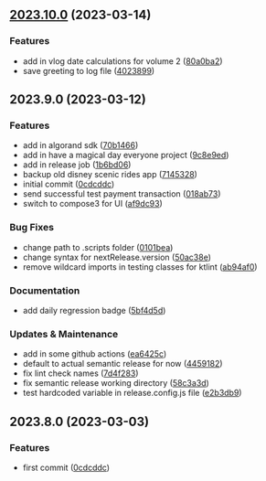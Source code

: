 ## [2023.10.0](https://github.com/michaeltchuang/a-day-in-my-bobalife/compare/v2023.9.0...v2023.10.0) (2023-03-14)


### Features

* add in vlog date calculations for volume 2 ([80a0ba2](https://github.com/michaeltchuang/a-day-in-my-bobalife/commit/80a0ba26782eba114d5cc4f0b31c4ce94986b3c3))
* save greeting to log file ([4023899](https://github.com/michaeltchuang/a-day-in-my-bobalife/commit/40238997914e003e419110c97fbf0f1888c03655))

## 2023.9.0 (2023-03-12)


### Features

* add in algorand sdk ([70b1466](https://github.com/michaeltchuang/a-day-in-my-bobalife/commit/70b1466fd322333f6eca8e325278a84303bec4fd))
* add in have a magical day everyone project ([9c8e9ed](https://github.com/michaeltchuang/a-day-in-my-bobalife/commit/9c8e9edf3a2143862786e7354cad40162ff08ba3))
* add in release job ([1b6bd06](https://github.com/michaeltchuang/a-day-in-my-bobalife/commit/1b6bd06833157637acebe93ed03e9a8a4e786d36))
* backup old disney scenic rides app ([7145328](https://github.com/michaeltchuang/a-day-in-my-bobalife/commit/7145328dc365ae79743c87912505cb460d5d6056))
* initial commit ([0cdcddc](https://github.com/michaeltchuang/a-day-in-my-bobalife/commit/0cdcddc40e3e77645f3da3d25bc8860a9edfb003))
* send successful test payment transaction ([018ab73](https://github.com/michaeltchuang/a-day-in-my-bobalife/commit/018ab73d23b6c579af7fbc0679d313dcc5da495f))
* switch to compose3 for UI ([af9dc93](https://github.com/michaeltchuang/a-day-in-my-bobalife/commit/af9dc93f10b544c12e268bf30f8c7bfb4d5b65da))


### Bug Fixes

* change path to .scripts folder ([0101bea](https://github.com/michaeltchuang/a-day-in-my-bobalife/commit/0101bea93d3d6b059b9679dcce64cb3e0c1bc741))
* change syntax for nextRelease.version ([50ac38e](https://github.com/michaeltchuang/a-day-in-my-bobalife/commit/50ac38e2afbd899b543af7388b8cc33debab0d74))
* remove wildcard imports in testing classes for ktlint ([ab94af0](https://github.com/michaeltchuang/a-day-in-my-bobalife/commit/ab94af0f7b9486ba99e722bce1e41d9f8b7f477a))


### Documentation

* add daily regression badge ([5bf4d5d](https://github.com/michaeltchuang/a-day-in-my-bobalife/commit/5bf4d5d02948ca86cb8d0119db0e1281d4ee6896))


### Updates & Maintenance

* add in some github actions ([ea6425c](https://github.com/michaeltchuang/a-day-in-my-bobalife/commit/ea6425c8bc0ae6a72b7dd2a72342e663d08d9a22))
* default to actual semantic release for now ([4459182](https://github.com/michaeltchuang/a-day-in-my-bobalife/commit/445918235b90ace1665df56e1731dfbc1298abff))
* fix lint check names ([7d4f283](https://github.com/michaeltchuang/a-day-in-my-bobalife/commit/7d4f283ea7b7add568c7bf8475f8acefaa7946dd))
* fix semantic release working directory ([58c3a3d](https://github.com/michaeltchuang/a-day-in-my-bobalife/commit/58c3a3d3032c2f99e0eb1bdec2add3fb5f222e5f))
* test hardcoded variable in release.config.js file ([e2b3db9](https://github.com/michaeltchuang/a-day-in-my-bobalife/commit/e2b3db96624943dc676688f2eecbe5882dc478a7))


## 2023.8.0 (2023-03-03)


### Features

* first commit ([0cdcddc](https://github.com/michaeltchuang/a-day-in-my-bobalife/commit/0cdcddc40e3e77645f3da3d25bc8860a9edfb003))
